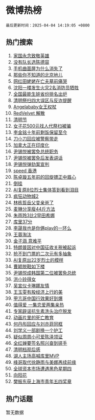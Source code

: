 # 微博热榜

`最后更新时间：2025-04-04 14:19:05 +0800`

## 热门搜索

1. [家国永念致敬英雄](https://m.weibo.cn/search?containerid=100103type%3D1%26t%3D10%26q%3D%23%E5%AE%B6%E5%9B%BD%E6%B0%B8%E5%BF%B5%E8%87%B4%E6%95%AC%E8%8B%B1%E9%9B%84%23&stream_entry_id=51&isnewpage=1&extparam=seat%3D1%26q%3D%2523%25E5%25AE%25B6%25E5%259B%25BD%25E6%25B0%25B8%25E5%25BF%25B5%25E8%2587%25B4%25E6%2595%25AC%25E8%258B%25B1%25E9%259B%2584%2523%26dgr%3D0%26filter_type%3Drealtimehot%26pos%3D0%26c_type%3D51%26stream_entry_id%3D51%26cate%3D10103%26display_time%3D1743747544%26pre_seqid%3D174374754427502524597117)
1. [没有队长选陈德容](https://m.weibo.cn/search?containerid=100103type%3D1%26t%3D10%26q%3D%23%E6%B2%A1%E6%9C%89%E9%98%9F%E9%95%BF%E9%80%89%E9%99%88%E5%BE%B7%E5%AE%B9%23&stream_entry_id=31&isnewpage=1&extparam=seat%3D1%26q%3D%2523%25E6%25B2%25A1%25E6%259C%2589%25E9%2598%259F%25E9%2595%25BF%25E9%2580%2589%25E9%2599%2588%25E5%25BE%25B7%25E5%25AE%25B9%2523%26dgr%3D0%26filter_type%3Drealtimehot%26c_type%3D31%26flag%3D1%26cate%3D5001%26lcate%3D5001%26pos%3D0%26band_rank%3D1%26realpos%3D1%26stream_entry_id%3D31%26display_time%3D1743747544%26pre_seqid%3D174374754427502524597117)
1. [手机曲面屏为什么消失了](https://m.weibo.cn/search?containerid=100103type%3D1%26t%3D10%26q%3D%E6%89%8B%E6%9C%BA%E6%9B%B2%E9%9D%A2%E5%B1%8F%E4%B8%BA%E4%BB%80%E4%B9%88%E6%B6%88%E5%A4%B1%E4%BA%86&stream_entry_id=31&isnewpage=1&extparam=seat%3D1%26q%3D%25E6%2589%258B%25E6%259C%25BA%25E6%259B%25B2%25E9%259D%25A2%25E5%25B1%258F%25E4%25B8%25BA%25E4%25BB%2580%25E4%25B9%2588%25E6%25B6%2588%25E5%25A4%25B1%25E4%25BA%2586%26dgr%3D0%26filter_type%3Drealtimehot%26c_type%3D31%26flag%3D0%26cate%3D5001%26lcate%3D5001%26pos%3D1%26band_rank%3D2%26realpos%3D2%26stream_entry_id%3D31%26display_time%3D1743747544%26pre_seqid%3D174374754427502524597117)
1. [那些你不知道的北京地儿](https://m.weibo.cn/search?containerid=100103type%3D1%26t%3D10%26q%3D%23%E9%82%A3%E4%BA%9B%E4%BD%A0%E4%B8%8D%E7%9F%A5%E9%81%93%E7%9A%84%E5%8C%97%E4%BA%AC%E5%9C%B0%E5%84%BF%23&stream_entry_id=31&isnewpage=1&extparam=seat%3D1%26q%3D%2523%25E9%2582%25A3%25E4%25BA%259B%25E4%25BD%25A0%25E4%25B8%258D%25E7%259F%25A5%25E9%2581%2593%25E7%259A%2584%25E5%258C%2597%25E4%25BA%25AC%25E5%259C%25B0%25E5%2584%25BF%2523%26dgr%3D0%26filter_type%3Drealtimehot%26c_type%3D31%26flag%3D0%26cate%3D5001%26lcate%3D5001%26pos%3D2%26band_rank%3D3%26realpos%3D3%26stream_entry_id%3D31%26display_time%3D1743747544%26pre_seqid%3D174374754427502524597117)
1. [网红田姥姥在亡夫墓前痛哭](https://m.weibo.cn/search?containerid=100103type%3D1%26t%3D10%26q%3D%23%E7%BD%91%E7%BA%A2%E7%94%B0%E5%A7%A5%E5%A7%A5%E5%9C%A8%E4%BA%A1%E5%A4%AB%E5%A2%93%E5%89%8D%E7%97%9B%E5%93%AD%23&stream_entry_id=31&isnewpage=1&extparam=seat%3D1%26q%3D%2523%25E7%25BD%2591%25E7%25BA%25A2%25E7%2594%25B0%25E5%25A7%25A5%25E5%25A7%25A5%25E5%259C%25A8%25E4%25BA%25A1%25E5%25A4%25AB%25E5%25A2%2593%25E5%2589%258D%25E7%2597%259B%25E5%2593%25AD%2523%26dgr%3D0%26filter_type%3Drealtimehot%26c_type%3D31%26flag%3D2%26cate%3D5001%26lcate%3D5001%26pos%3D3%26band_rank%3D4%26realpos%3D4%26stream_entry_id%3D31%26display_time%3D1743747544%26pre_seqid%3D174374754427502524597117)
1. [沈阳一楼发生火灾2名消防员牺牲](https://m.weibo.cn/search?containerid=100103type%3D1%26t%3D10%26q%3D%23%E6%B2%88%E9%98%B3%E4%B8%80%E6%A5%BC%E5%8F%91%E7%94%9F%E7%81%AB%E7%81%BE2%E5%90%8D%E6%B6%88%E9%98%B2%E5%91%98%E7%89%BA%E7%89%B2%23&stream_entry_id=31&isnewpage=1&extparam=seat%3D1%26q%3D%2523%25E6%25B2%2588%25E9%2598%25B3%25E4%25B8%2580%25E6%25A5%25BC%25E5%258F%2591%25E7%2594%259F%25E7%2581%25AB%25E7%2581%25BE2%25E5%2590%258D%25E6%25B6%2588%25E9%2598%25B2%25E5%2591%2598%25E7%2589%25BA%25E7%2589%25B2%2523%26dgr%3D0%26filter_type%3Drealtimehot%26c_type%3D31%26flag%3D0%26cate%3D5001%26lcate%3D5001%26pos%3D4%26band_rank%3D5%26realpos%3D5%26stream_entry_id%3D31%26display_time%3D1743747544%26pre_seqid%3D174374754427502524597117)
1. [全国最能生娃省份排名出炉](https://m.weibo.cn/search?containerid=100103type%3D1%26t%3D10%26q%3D%23%E5%85%A8%E5%9B%BD%E6%9C%80%E8%83%BD%E7%94%9F%E5%A8%83%E7%9C%81%E4%BB%BD%E6%8E%92%E5%90%8D%E5%87%BA%E7%82%89%23&stream_entry_id=31&isnewpage=1&extparam=seat%3D1%26q%3D%2523%25E5%2585%25A8%25E5%259B%25BD%25E6%259C%2580%25E8%2583%25BD%25E7%2594%259F%25E5%25A8%2583%25E7%259C%2581%25E4%25BB%25BD%25E6%258E%2592%25E5%2590%258D%25E5%2587%25BA%25E7%2582%2589%2523%26dgr%3D0%26filter_type%3Drealtimehot%26c_type%3D31%26flag%3D1%26cate%3D5001%26lcate%3D5001%26pos%3D5%26band_rank%3D6%26realpos%3D6%26stream_entry_id%3D31%26display_time%3D1743747544%26pre_seqid%3D174374754427502524597117)
1. [清明祭扫四大误区与反诈提醒](https://m.weibo.cn/search?containerid=100103type%3D1%26t%3D10%26q%3D%23%E6%B8%85%E6%98%8E%E7%A5%AD%E6%89%AB%E5%9B%9B%E5%A4%A7%E8%AF%AF%E5%8C%BA%E4%B8%8E%E5%8F%8D%E8%AF%88%E6%8F%90%E9%86%92%23&stream_entry_id=31&isnewpage=1&extparam=seat%3D1%26q%3D%2523%25E6%25B8%2585%25E6%2598%258E%25E7%25A5%25AD%25E6%2589%25AB%25E5%259B%259B%25E5%25A4%25A7%25E8%25AF%25AF%25E5%258C%25BA%25E4%25B8%258E%25E5%258F%258D%25E8%25AF%2588%25E6%258F%2590%25E9%2586%2592%2523%26dgr%3D0%26adid%3D282020%26c_type%3D31%26cate%3D5001%26is_ad_pos%3D1%26lcate%3D5001%26pos%3D6%26stream_entry_id%3D31%26band_rank%3D7%26filter_type%3Drealtimehot%26display_time%3D1743747544%26pre_seqid%3D174374754427502524597117)
1. [Angelababy女王权杖](https://m.weibo.cn/search?containerid=100103type%3D1%26t%3D10%26q%3D%23Angelababy%E5%A5%B3%E7%8E%8B%E6%9D%83%E6%9D%96%23&stream_entry_id=31&isnewpage=1&extparam=seat%3D1%26q%3D%2523Angelababy%25E5%25A5%25B3%25E7%258E%258B%25E6%259D%2583%25E6%259D%2596%2523%26dgr%3D0%26filter_type%3Drealtimehot%26c_type%3D31%26flag%3D1%26cate%3D5001%26lcate%3D5001%26pos%3D7%26band_rank%3D7%26realpos%3D7%26stream_entry_id%3D31%26display_time%3D1743747544%26pre_seqid%3D174374754427502524597117)
1. [RedVelvet 解散](https://m.weibo.cn/search?containerid=100103type%3D1%26t%3D10%26q%3DRedVelvet+%E8%A7%A3%E6%95%A3&stream_entry_id=31&isnewpage=1&extparam=seat%3D1%26q%3DRedVelvet%2520%25E8%25A7%25A3%25E6%2595%25A3%26dgr%3D0%26filter_type%3Drealtimehot%26c_type%3D31%26flag%3D2%26cate%3D5001%26lcate%3D5001%26pos%3D8%26band_rank%3D8%26realpos%3D8%26stream_entry_id%3D31%26display_time%3D1743747544%26pre_seqid%3D174374754427502524597117)
1. [清明节](https://m.weibo.cn/search?containerid=100103type%3D1%26t%3D10%26q%3D%E6%B8%85%E6%98%8E%E8%8A%82&stream_entry_id=31&isnewpage=1&extparam=seat%3D1%26q%3D%25E6%25B8%2585%25E6%2598%258E%25E8%258A%2582%26dgr%3D0%26filter_type%3Drealtimehot%26c_type%3D31%26flag%3D16%26cate%3D5001%26lcate%3D5001%26pos%3D9%26band_rank%3D9%26realpos%3D9%26stream_entry_id%3D31%26display_time%3D1743747544%26pre_seqid%3D174374754427502524597117)
1. [女子花500元找人代祭扫被骗](https://m.weibo.cn/search?containerid=100103type%3D1%26t%3D10%26q%3D%23%E5%A5%B3%E5%AD%90%E8%8A%B1500%E5%85%83%E6%89%BE%E4%BA%BA%E4%BB%A3%E7%A5%AD%E6%89%AB%E8%A2%AB%E9%AA%97%23&stream_entry_id=31&isnewpage=1&extparam=seat%3D1%26q%3D%2523%25E5%25A5%25B3%25E5%25AD%2590%25E8%258A%25B1500%25E5%2585%2583%25E6%2589%25BE%25E4%25BA%25BA%25E4%25BB%25A3%25E7%25A5%25AD%25E6%2589%25AB%25E8%25A2%25AB%25E9%25AA%2597%2523%26dgr%3D0%26filter_type%3Drealtimehot%26c_type%3D31%26flag%3D1%26cate%3D5001%26lcate%3D5001%26pos%3D10%26band_rank%3D10%26realpos%3D10%26stream_entry_id%3D31%26display_time%3D1743747544%26pre_seqid%3D174374754427502524597117)
1. [李金铭十年前剩饭保留至今](https://m.weibo.cn/search?containerid=100103type%3D1%26t%3D10%26q%3D%23%E6%9D%8E%E9%87%91%E9%93%AD%E5%8D%81%E5%B9%B4%E5%89%8D%E5%89%A9%E9%A5%AD%E4%BF%9D%E7%95%99%E8%87%B3%E4%BB%8A%23&stream_entry_id=31&isnewpage=1&extparam=seat%3D1%26q%3D%2523%25E6%259D%258E%25E9%2587%2591%25E9%2593%25AD%25E5%258D%2581%25E5%25B9%25B4%25E5%2589%258D%25E5%2589%25A9%25E9%25A5%25AD%25E4%25BF%259D%25E7%2595%2599%25E8%2587%25B3%25E4%25BB%258A%2523%26dgr%3D0%26filter_type%3Drealtimehot%26c_type%3D31%26flag%3D2%26cate%3D5001%26lcate%3D5001%26pos%3D11%26band_rank%3D11%26realpos%3D11%26stream_entry_id%3D31%26display_time%3D1743747544%26pre_seqid%3D174374754427502524597117)
1. [刀小刀回应被警察带走](https://m.weibo.cn/search?containerid=100103type%3D1%26t%3D10%26q%3D%23%E5%88%80%E5%B0%8F%E5%88%80%E5%9B%9E%E5%BA%94%E8%A2%AB%E8%AD%A6%E5%AF%9F%E5%B8%A6%E8%B5%B0%23&stream_entry_id=31&isnewpage=1&extparam=seat%3D1%26q%3D%2523%25E5%2588%2580%25E5%25B0%258F%25E5%2588%2580%25E5%259B%259E%25E5%25BA%2594%25E8%25A2%25AB%25E8%25AD%25A6%25E5%25AF%259F%25E5%25B8%25A6%25E8%25B5%25B0%2523%26dgr%3D0%26filter_type%3Drealtimehot%26c_type%3D31%26flag%3D0%26cate%3D5001%26lcate%3D5001%26pos%3D12%26band_rank%3D12%26realpos%3D12%26stream_entry_id%3D31%26display_time%3D1743747544%26pre_seqid%3D174374754427502524597117)
1. [加拿大正在印度化](https://m.weibo.cn/search?containerid=100103type%3D1%26t%3D10%26q%3D%E5%8A%A0%E6%8B%BF%E5%A4%A7%E6%AD%A3%E5%9C%A8%E5%8D%B0%E5%BA%A6%E5%8C%96&stream_entry_id=31&isnewpage=1&extparam=seat%3D1%26q%3D%25E5%258A%25A0%25E6%258B%25BF%25E5%25A4%25A7%25E6%25AD%25A3%25E5%259C%25A8%25E5%258D%25B0%25E5%25BA%25A6%25E5%258C%2596%26dgr%3D0%26filter_type%3Drealtimehot%26c_type%3D31%26flag%3D1%26cate%3D5001%26lcate%3D5001%26pos%3D13%26band_rank%3D13%26realpos%3D13%26stream_entry_id%3D31%26display_time%3D1743747544%26pre_seqid%3D174374754427502524597117)
1. [尹锡悦被罢免总统职务](https://m.weibo.cn/search?containerid=100103type%3D1%26t%3D10%26q%3D%23%E5%B0%B9%E9%94%A1%E6%82%A6%E8%A2%AB%E7%BD%A2%E5%85%8D%E6%80%BB%E7%BB%9F%E8%81%8C%E5%8A%A1%23&stream_entry_id=31&isnewpage=1&extparam=seat%3D1%26q%3D%2523%25E5%25B0%25B9%25E9%2594%25A1%25E6%2582%25A6%25E8%25A2%25AB%25E7%25BD%25A2%25E5%2585%258D%25E6%2580%25BB%25E7%25BB%259F%25E8%2581%258C%25E5%258A%25A1%2523%26dgr%3D0%26filter_type%3Drealtimehot%26c_type%3D31%26flag%3D0%26cate%3D5001%26lcate%3D5001%26pos%3D14%26band_rank%3D14%26realpos%3D14%26stream_entry_id%3D31%26display_time%3D1743747544%26pre_seqid%3D174374754427502524597117)
1. [尹锡悦被罢免后发表讲话](https://m.weibo.cn/search?containerid=100103type%3D1%26t%3D10%26q%3D%23%E5%B0%B9%E9%94%A1%E6%82%A6%E8%A2%AB%E7%BD%A2%E5%85%8D%E5%90%8E%E5%8F%91%E8%A1%A8%E8%AE%B2%E8%AF%9D%23&stream_entry_id=31&isnewpage=1&extparam=seat%3D1%26q%3D%2523%25E5%25B0%25B9%25E9%2594%25A1%25E6%2582%25A6%25E8%25A2%25AB%25E7%25BD%25A2%25E5%2585%258D%25E5%2590%258E%25E5%258F%2591%25E8%25A1%25A8%25E8%25AE%25B2%25E8%25AF%259D%2523%26dgr%3D0%26filter_type%3Drealtimehot%26c_type%3D31%26flag%3D1%26cate%3D5001%26lcate%3D5001%26pos%3D15%26band_rank%3D15%26realpos%3D15%26stream_entry_id%3D31%26display_time%3D1743747544%26pre_seqid%3D174374754427502524597117)
1. [尹锡悦弹劾案宣判](https://m.weibo.cn/search?containerid=100103type%3D1%26t%3D10%26q%3D%23%E5%B0%B9%E9%94%A1%E6%82%A6%E5%BC%B9%E5%8A%BE%E6%A1%88%E5%AE%A3%E5%88%A4%23&stream_entry_id=31&isnewpage=1&extparam=seat%3D1%26q%3D%2523%25E5%25B0%25B9%25E9%2594%25A1%25E6%2582%25A6%25E5%25BC%25B9%25E5%258A%25BE%25E6%25A1%2588%25E5%25AE%25A3%25E5%2588%25A4%2523%26dgr%3D0%26filter_type%3Drealtimehot%26c_type%3D31%26flag%3D0%26cate%3D5001%26lcate%3D5001%26pos%3D16%26band_rank%3D16%26realpos%3D16%26stream_entry_id%3D31%26display_time%3D1743747544%26pre_seqid%3D174374754427502524597117)
1. [speed 香港](https://m.weibo.cn/search?containerid=100103type%3D1%26t%3D10%26q%3Dspeed+%E9%A6%99%E6%B8%AF&stream_entry_id=31&isnewpage=1&extparam=seat%3D1%26q%3Dspeed%2520%25E9%25A6%2599%25E6%25B8%25AF%26dgr%3D0%26filter_type%3Drealtimehot%26c_type%3D31%26flag%3D0%26cate%3D5001%26lcate%3D5001%26pos%3D17%26band_rank%3D17%26realpos%3D17%26stream_entry_id%3D31%26display_time%3D1743747544%26pre_seqid%3D174374754427502524597117)
1. [陈卓璇五年前的回旋镖正中眉心](https://m.weibo.cn/search?containerid=100103type%3D1%26t%3D10%26q%3D%E9%99%88%E5%8D%93%E7%92%87%E4%BA%94%E5%B9%B4%E5%89%8D%E7%9A%84%E5%9B%9E%E6%97%8B%E9%95%96%E6%AD%A3%E4%B8%AD%E7%9C%89%E5%BF%83&stream_entry_id=31&isnewpage=1&extparam=seat%3D1%26q%3D%25E9%2599%2588%25E5%258D%2593%25E7%2592%2587%25E4%25BA%2594%25E5%25B9%25B4%25E5%2589%258D%25E7%259A%2584%25E5%259B%259E%25E6%2597%258B%25E9%2595%2596%25E6%25AD%25A3%25E4%25B8%25AD%25E7%259C%2589%25E5%25BF%2583%26dgr%3D0%26filter_type%3Drealtimehot%26c_type%3D31%26flag%3D1%26cate%3D5001%26lcate%3D5001%26pos%3D18%26band_rank%3D18%26realpos%3D18%26stream_entry_id%3D31%26display_time%3D1743747544%26pre_seqid%3D174374754427502524597117)
1. [倒挂](https://m.weibo.cn/search?containerid=100103type%3D1%26t%3D10%26q%3D%E5%80%92%E6%8C%82&stream_entry_id=31&isnewpage=1&extparam=seat%3D1%26q%3D%25E5%2580%2592%25E6%258C%2582%26dgr%3D0%26filter_type%3Drealtimehot%26c_type%3D31%26flag%3D1%26cate%3D5001%26lcate%3D5001%26pos%3D19%26band_rank%3D19%26realpos%3D19%26stream_entry_id%3D31%26display_time%3D1743747544%26pre_seqid%3D174374754427502524597117)
1. [AI复原8位烈士集体答到看到泪目](https://m.weibo.cn/search?containerid=100103type%3D1%26t%3D10%26q%3D%23AI%E5%A4%8D%E5%8E%9F8%E4%BD%8D%E7%83%88%E5%A3%AB%E9%9B%86%E4%BD%93%E7%AD%94%E5%88%B0%E7%9C%8B%E5%88%B0%E6%B3%AA%E7%9B%AE%23&stream_entry_id=31&isnewpage=1&extparam=seat%3D1%26q%3D%2523AI%25E5%25A4%258D%25E5%258E%259F8%25E4%25BD%258D%25E7%2583%2588%25E5%25A3%25AB%25E9%259B%2586%25E4%25BD%2593%25E7%25AD%2594%25E5%2588%25B0%25E7%259C%258B%25E5%2588%25B0%25E6%25B3%25AA%25E7%259B%25AE%2523%26dgr%3D0%26filter_type%3Drealtimehot%26c_type%3D31%26flag%3D1%26cate%3D5001%26lcate%3D5001%26pos%3D20%26band_rank%3D20%26realpos%3D20%26stream_entry_id%3D31%26display_time%3D1743747544%26pre_seqid%3D174374754427502524597117)
1. [疯狂动物城2](https://m.weibo.cn/search?containerid=100103type%3D1%26t%3D10%26q%3D%23%E7%96%AF%E7%8B%82%E5%8A%A8%E7%89%A9%E5%9F%8E2%23&stream_entry_id=31&isnewpage=1&extparam=seat%3D1%26q%3D%2523%25E7%2596%25AF%25E7%258B%2582%25E5%258A%25A8%25E7%2589%25A9%25E5%259F%258E2%2523%26dgr%3D0%26filter_type%3Drealtimehot%26c_type%3D31%26flag%3D0%26cate%3D5001%26lcate%3D5001%26pos%3D21%26band_rank%3D21%26realpos%3D21%26stream_entry_id%3D31%26display_time%3D1743747544%26pre_seqid%3D174374754427502524597117)
1. [林栋哲岳父变亲爸了](https://m.weibo.cn/search?containerid=100103type%3D1%26t%3D10%26q%3D%E6%9E%97%E6%A0%8B%E5%93%B2%E5%B2%B3%E7%88%B6%E5%8F%98%E4%BA%B2%E7%88%B8%E4%BA%86&stream_entry_id=31&isnewpage=1&extparam=seat%3D1%26q%3D%25E6%259E%2597%25E6%25A0%258B%25E5%2593%25B2%25E5%25B2%25B3%25E7%2588%25B6%25E5%258F%2598%25E4%25BA%25B2%25E7%2588%25B8%25E4%25BA%2586%26dgr%3D0%26filter_type%3Drealtimehot%26c_type%3D31%26flag%3D0%26cate%3D5001%26lcate%3D5001%26pos%3D22%26band_rank%3D22%26realpos%3D22%26stream_entry_id%3D31%26display_time%3D1743747544%26pre_seqid%3D174374754427502524597117)
1. [麦琳分享瘦44斤方法](https://m.weibo.cn/search?containerid=100103type%3D1%26t%3D10%26q%3D%23%E9%BA%A6%E7%90%B3%E5%88%86%E4%BA%AB%E7%98%A644%E6%96%A4%E6%96%B9%E6%B3%95%23&stream_entry_id=31&isnewpage=1&extparam=seat%3D1%26q%3D%2523%25E9%25BA%25A6%25E7%2590%25B3%25E5%2588%2586%25E4%25BA%25AB%25E7%2598%25A644%25E6%2596%25A4%25E6%2596%25B9%25E6%25B3%2595%2523%26dgr%3D0%26filter_type%3Drealtimehot%26c_type%3D31%26flag%3D0%26cate%3D5001%26lcate%3D5001%26pos%3D23%26band_rank%3D23%26realpos%3D23%26stream_entry_id%3D31%26display_time%3D1743747544%26pre_seqid%3D174374754427502524597117)
1. [朱雨玲3比2早田希娜](https://m.weibo.cn/search?containerid=100103type%3D1%26t%3D10%26q%3D%23%E6%9C%B1%E9%9B%A8%E7%8E%B23%E6%AF%942%E6%97%A9%E7%94%B0%E5%B8%8C%E5%A8%9C%23&stream_entry_id=31&isnewpage=1&extparam=seat%3D1%26q%3D%2523%25E6%259C%25B1%25E9%259B%25A8%25E7%258E%25B23%25E6%25AF%25942%25E6%2597%25A9%25E7%2594%25B0%25E5%25B8%258C%25E5%25A8%259C%2523%26dgr%3D0%26filter_type%3Drealtimehot%26c_type%3D31%26flag%3D1%26cate%3D5001%26lcate%3D5001%26pos%3D24%26band_rank%3D24%26realpos%3D24%26stream_entry_id%3D31%26display_time%3D1743747544%26pre_seqid%3D174374754427502524597117)
1. [库里37分](https://m.weibo.cn/search?containerid=100103type%3D1%26t%3D10%26q%3D%E5%BA%93%E9%87%8C37%E5%88%86&stream_entry_id=31&isnewpage=1&extparam=seat%3D1%26q%3D%25E5%25BA%2593%25E9%2587%258C37%25E5%2588%2586%26dgr%3D0%26filter_type%3Drealtimehot%26c_type%3D31%26flag%3D1%26cate%3D5001%26lcate%3D5001%26pos%3D25%26band_rank%3D25%26realpos%3D25%26stream_entry_id%3D31%26display_time%3D1743747544%26pre_seqid%3D174374754427502524597117)
1. [李晟我也是你俩play的一环么](https://m.weibo.cn/search?containerid=100103type%3D1%26t%3D10%26q%3D%E6%9D%8E%E6%99%9F%E6%88%91%E4%B9%9F%E6%98%AF%E4%BD%A0%E4%BF%A9play%E7%9A%84%E4%B8%80%E7%8E%AF%E4%B9%88&stream_entry_id=31&isnewpage=1&extparam=seat%3D1%26q%3D%25E6%259D%258E%25E6%2599%259F%25E6%2588%2591%25E4%25B9%259F%25E6%2598%25AF%25E4%25BD%25A0%25E4%25BF%25A9play%25E7%259A%2584%25E4%25B8%2580%25E7%258E%25AF%25E4%25B9%2588%26dgr%3D0%26filter_type%3Drealtimehot%26c_type%3D31%26flag%3D1%26cate%3D5001%26lcate%3D5001%26pos%3D26%26band_rank%3D26%26realpos%3D26%26stream_entry_id%3D31%26display_time%3D1743747544%26pre_seqid%3D174374754427502524597117)
1. [王蓉淘汰](https://m.weibo.cn/search?containerid=100103type%3D1%26t%3D10%26q%3D%E7%8E%8B%E8%93%89%E6%B7%98%E6%B1%B0&stream_entry_id=31&isnewpage=1&extparam=seat%3D1%26q%3D%25E7%258E%258B%25E8%2593%2589%25E6%25B7%2598%25E6%25B1%25B0%26dgr%3D0%26filter_type%3Drealtimehot%26c_type%3D31%26flag%3D1%26cate%3D5001%26lcate%3D5001%26pos%3D27%26band_rank%3D27%26realpos%3D27%26stream_entry_id%3D31%26display_time%3D1743747544%26pre_seqid%3D174374754427502524597117)
1. [金子涵 意难平](https://m.weibo.cn/search?containerid=100103type%3D1%26t%3D10%26q%3D%E9%87%91%E5%AD%90%E6%B6%B5+%E6%84%8F%E9%9A%BE%E5%B9%B3&stream_entry_id=31&isnewpage=1&extparam=seat%3D1%26q%3D%25E9%2587%2591%25E5%25AD%2590%25E6%25B6%25B5%2520%25E6%2584%258F%25E9%259A%25BE%25E5%25B9%25B3%26dgr%3D0%26filter_type%3Drealtimehot%26c_type%3D31%26flag%3D0%26cate%3D5001%26lcate%3D5001%26pos%3D28%26band_rank%3D28%26realpos%3D28%26stream_entry_id%3D31%26display_time%3D1743747544%26pre_seqid%3D174374754427502524597117)
1. [特朗普因对中国征收关税被起诉](https://m.weibo.cn/search?containerid=100103type%3D1%26t%3D10%26q%3D%23%E7%89%B9%E6%9C%97%E6%99%AE%E5%9B%A0%E5%AF%B9%E4%B8%AD%E5%9B%BD%E5%BE%81%E6%94%B6%E5%85%B3%E7%A8%8E%E8%A2%AB%E8%B5%B7%E8%AF%89%23&stream_entry_id=31&isnewpage=1&extparam=seat%3D1%26q%3D%2523%25E7%2589%25B9%25E6%259C%2597%25E6%2599%25AE%25E5%259B%25A0%25E5%25AF%25B9%25E4%25B8%25AD%25E5%259B%25BD%25E5%25BE%2581%25E6%2594%25B6%25E5%2585%25B3%25E7%25A8%258E%25E8%25A2%25AB%25E8%25B5%25B7%25E8%25AF%2589%2523%26dgr%3D0%26filter_type%3Drealtimehot%26c_type%3D31%26flag%3D0%26cate%3D5001%26lcate%3D5001%26pos%3D29%26band_rank%3D29%26realpos%3D29%26stream_entry_id%3D31%26display_time%3D1743747544%26pre_seqid%3D174374754427502524597117)
1. [抢不到门票的二次元有多抽象](https://m.weibo.cn/search?containerid=100103type%3D1%26t%3D10%26q%3D%E6%8A%A2%E4%B8%8D%E5%88%B0%E9%97%A8%E7%A5%A8%E7%9A%84%E4%BA%8C%E6%AC%A1%E5%85%83%E6%9C%89%E5%A4%9A%E6%8A%BD%E8%B1%A1&stream_entry_id=31&isnewpage=1&extparam=seat%3D1%26q%3D%25E6%258A%25A2%25E4%25B8%258D%25E5%2588%25B0%25E9%2597%25A8%25E7%25A5%25A8%25E7%259A%2584%25E4%25BA%258C%25E6%25AC%25A1%25E5%2585%2583%25E6%259C%2589%25E5%25A4%259A%25E6%258A%25BD%25E8%25B1%25A1%26dgr%3D0%26filter_type%3Drealtimehot%26c_type%3D31%26flag%3D1%26cate%3D5001%26lcate%3D5001%26pos%3D30%26band_rank%3D30%26realpos%3D30%26stream_entry_id%3D31%26display_time%3D1743747544%26pre_seqid%3D174374754427502524597117)
1. [AI复原出22岁烈士的模样](https://m.weibo.cn/search?containerid=100103type%3D1%26t%3D10%26q%3D%23AI%E5%A4%8D%E5%8E%9F%E5%87%BA22%E5%B2%81%E7%83%88%E5%A3%AB%E7%9A%84%E6%A8%A1%E6%A0%B7%23&stream_entry_id=31&isnewpage=1&extparam=seat%3D1%26q%3D%2523AI%25E5%25A4%258D%25E5%258E%259F%25E5%2587%25BA22%25E5%25B2%2581%25E7%2583%2588%25E5%25A3%25AB%25E7%259A%2584%25E6%25A8%25A1%25E6%25A0%25B7%2523%26dgr%3D0%26filter_type%3Drealtimehot%26c_type%3D31%26flag%3D0%26cate%3D5001%26lcate%3D5001%26pos%3D31%26band_rank%3D31%26realpos%3D31%26stream_entry_id%3D31%26display_time%3D1743747544%26pre_seqid%3D174374754427502524597117)
1. [曹颖脱鞋如下楼](https://m.weibo.cn/search?containerid=100103type%3D1%26t%3D10%26q%3D%E6%9B%B9%E9%A2%96%E8%84%B1%E9%9E%8B%E5%A6%82%E4%B8%8B%E6%A5%BC&stream_entry_id=31&isnewpage=1&extparam=seat%3D1%26q%3D%25E6%259B%25B9%25E9%25A2%2596%25E8%2584%25B1%25E9%259E%258B%25E5%25A6%2582%25E4%25B8%258B%25E6%25A5%25BC%26dgr%3D0%26filter_type%3Drealtimehot%26c_type%3D31%26flag%3D1%26cate%3D5001%26lcate%3D5001%26pos%3D32%26band_rank%3D32%26realpos%3D32%26stream_entry_id%3D31%26display_time%3D1743747544%26pre_seqid%3D174374754427502524597117)
1. [尹锡悦成韩国第二位被罢免总统](https://m.weibo.cn/search?containerid=100103type%3D1%26t%3D10%26q%3D%23%E5%B0%B9%E9%94%A1%E6%82%A6%E6%88%90%E9%9F%A9%E5%9B%BD%E7%AC%AC%E4%BA%8C%E4%BD%8D%E8%A2%AB%E7%BD%A2%E5%85%8D%E6%80%BB%E7%BB%9F%23&stream_entry_id=31&isnewpage=1&extparam=seat%3D1%26q%3D%2523%25E5%25B0%25B9%25E9%2594%25A1%25E6%2582%25A6%25E6%2588%2590%25E9%259F%25A9%25E5%259B%25BD%25E7%25AC%25AC%25E4%25BA%258C%25E4%25BD%258D%25E8%25A2%25AB%25E7%25BD%25A2%25E5%2585%258D%25E6%2580%25BB%25E7%25BB%259F%2523%26dgr%3D0%26filter_type%3Drealtimehot%26c_type%3D31%26flag%3D0%26cate%3D5001%26lcate%3D5001%26pos%3D33%26band_rank%3D33%26realpos%3D33%26stream_entry_id%3D31%26display_time%3D1743747544%26pre_seqid%3D174374754427502524597117)
1. [洪小铃得女](https://m.weibo.cn/search?containerid=100103type%3D1%26t%3D10%26q%3D%23%E6%B4%AA%E5%B0%8F%E9%93%83%E5%BE%97%E5%A5%B3%23&stream_entry_id=31&isnewpage=1&extparam=seat%3D1%26q%3D%2523%25E6%25B4%25AA%25E5%25B0%258F%25E9%2593%2583%25E5%25BE%2597%25E5%25A5%25B3%2523%26dgr%3D0%26filter_type%3Drealtimehot%26c_type%3D31%26flag%3D0%26cate%3D5001%26lcate%3D5001%26pos%3D34%26band_rank%3D34%26realpos%3D34%26stream_entry_id%3D31%26display_time%3D1743747544%26pre_seqid%3D174374754427502524597117)
1. [吴宣仪卡琳娜友情](https://m.weibo.cn/search?containerid=100103type%3D1%26t%3D10%26q%3D%E5%90%B4%E5%AE%A3%E4%BB%AA%E5%8D%A1%E7%90%B3%E5%A8%9C%E5%8F%8B%E6%83%85&stream_entry_id=31&isnewpage=1&extparam=seat%3D1%26q%3D%25E5%2590%25B4%25E5%25AE%25A3%25E4%25BB%25AA%25E5%258D%25A1%25E7%2590%25B3%25E5%25A8%259C%25E5%258F%258B%25E6%2583%2585%26dgr%3D0%26filter_type%3Drealtimehot%26c_type%3D31%26flag%3D1%26cate%3D5001%26lcate%3D5001%26pos%3D35%26band_rank%3D35%26realpos%3D35%26stream_entry_id%3D31%26display_time%3D1743747544%26pre_seqid%3D174374754427502524597117)
1. [王玉雯有股经济上行的美](https://m.weibo.cn/search?containerid=100103type%3D1%26t%3D10%26q%3D%E7%8E%8B%E7%8E%89%E9%9B%AF%E6%9C%89%E8%82%A1%E7%BB%8F%E6%B5%8E%E4%B8%8A%E8%A1%8C%E7%9A%84%E7%BE%8E&stream_entry_id=31&isnewpage=1&extparam=seat%3D1%26q%3D%25E7%258E%258B%25E7%258E%2589%25E9%259B%25AF%25E6%259C%2589%25E8%2582%25A1%25E7%25BB%258F%25E6%25B5%258E%25E4%25B8%258A%25E8%25A1%258C%25E7%259A%2584%25E7%25BE%258E%26dgr%3D0%26filter_type%3Drealtimehot%26c_type%3D31%26flag%3D0%26cate%3D5001%26lcate%3D5001%26pos%3D36%26band_rank%3D36%26realpos%3D36%26stream_entry_id%3D31%26display_time%3D1743747544%26pre_seqid%3D174374754427502524597117)
1. [甲亢哥中国行效果好到爆](https://m.weibo.cn/search?containerid=100103type%3D1%26t%3D10%26q%3D%E7%94%B2%E4%BA%A2%E5%93%A5%E4%B8%AD%E5%9B%BD%E8%A1%8C%E6%95%88%E6%9E%9C%E5%A5%BD%E5%88%B0%E7%88%86&stream_entry_id=31&isnewpage=1&extparam=seat%3D1%26q%3D%25E7%2594%25B2%25E4%25BA%25A2%25E5%2593%25A5%25E4%25B8%25AD%25E5%259B%25BD%25E8%25A1%258C%25E6%2595%2588%25E6%259E%259C%25E5%25A5%25BD%25E5%2588%25B0%25E7%2588%2586%26dgr%3D0%26filter_type%3Drealtimehot%26c_type%3D31%26flag%3D0%26cate%3D5001%26lcate%3D5001%26pos%3D37%26band_rank%3D37%26realpos%3D37%26stream_entry_id%3D31%26display_time%3D1743747544%26pre_seqid%3D174374754427502524597117)
1. [值得爱 一集恋爱两集亲热](https://m.weibo.cn/search?containerid=100103type%3D1%26t%3D10%26q%3D%E5%80%BC%E5%BE%97%E7%88%B1+%E4%B8%80%E9%9B%86%E6%81%8B%E7%88%B1%E4%B8%A4%E9%9B%86%E4%BA%B2%E7%83%AD&stream_entry_id=31&isnewpage=1&extparam=seat%3D1%26q%3D%25E5%2580%25BC%25E5%25BE%2597%25E7%2588%25B1%2520%25E4%25B8%2580%25E9%259B%2586%25E6%2581%258B%25E7%2588%25B1%25E4%25B8%25A4%25E9%259B%2586%25E4%25BA%25B2%25E7%2583%25AD%26dgr%3D0%26filter_type%3Drealtimehot%26c_type%3D31%26flag%3D1%26cate%3D5001%26lcate%3D5001%26pos%3D38%26band_rank%3D38%26realpos%3D38%26stream_entry_id%3D31%26display_time%3D1743747544%26pre_seqid%3D174374754427502524597117)
1. [专家辟谣抗生素洗头治疗脱发](https://m.weibo.cn/search?containerid=100103type%3D1%26t%3D10%26q%3D%23%E4%B8%93%E5%AE%B6%E8%BE%9F%E8%B0%A3%E6%8A%97%E7%94%9F%E7%B4%A0%E6%B4%97%E5%A4%B4%E6%B2%BB%E7%96%97%E8%84%B1%E5%8F%91%23&stream_entry_id=31&isnewpage=1&extparam=seat%3D1%26q%3D%2523%25E4%25B8%2593%25E5%25AE%25B6%25E8%25BE%259F%25E8%25B0%25A3%25E6%258A%2597%25E7%2594%259F%25E7%25B4%25A0%25E6%25B4%2597%25E5%25A4%25B4%25E6%25B2%25BB%25E7%2596%2597%25E8%2584%25B1%25E5%258F%2591%2523%26dgr%3D0%26filter_type%3Drealtimehot%26c_type%3D31%26flag%3D1%26cate%3D5001%26lcate%3D5001%26pos%3D39%26band_rank%3D39%26realpos%3D39%26stream_entry_id%3D31%26display_time%3D1743747544%26pre_seqid%3D174374754427502524597117)
1. [动画片里的死亡教育](https://m.weibo.cn/search?containerid=100103type%3D1%26t%3D10%26q%3D%E5%8A%A8%E7%94%BB%E7%89%87%E9%87%8C%E7%9A%84%E6%AD%BB%E4%BA%A1%E6%95%99%E8%82%B2&stream_entry_id=31&isnewpage=1&extparam=seat%3D1%26q%3D%25E5%258A%25A8%25E7%2594%25BB%25E7%2589%2587%25E9%2587%258C%25E7%259A%2584%25E6%25AD%25BB%25E4%25BA%25A1%25E6%2595%2599%25E8%2582%25B2%26dgr%3D0%26filter_type%3Drealtimehot%26c_type%3D31%26flag%3D1%26cate%3D5001%26lcate%3D5001%26pos%3D40%26band_rank%3D40%26realpos%3D40%26stream_entry_id%3D31%26display_time%3D1743747544%26pre_seqid%3D174374754427502524597117)
1. [何丹彤回应与刘亦菲同框](https://m.weibo.cn/search?containerid=100103type%3D1%26t%3D10%26q%3D%23%E4%BD%95%E4%B8%B9%E5%BD%A4%E5%9B%9E%E5%BA%94%E4%B8%8E%E5%88%98%E4%BA%A6%E8%8F%B2%E5%90%8C%E6%A1%86%23&stream_entry_id=31&isnewpage=1&extparam=seat%3D1%26q%3D%2523%25E4%25BD%2595%25E4%25B8%25B9%25E5%25BD%25A4%25E5%259B%259E%25E5%25BA%2594%25E4%25B8%258E%25E5%2588%2598%25E4%25BA%25A6%25E8%258F%25B2%25E5%2590%258C%25E6%25A1%2586%2523%26dgr%3D0%26filter_type%3Drealtimehot%26c_type%3D31%26flag%3D1%26cate%3D5001%26lcate%3D5001%26pos%3D41%26band_rank%3D41%26realpos%3D41%26stream_entry_id%3D31%26display_time%3D1743747544%26pre_seqid%3D174374754427502524597117)
1. [刘学义一部剧换一个护工](https://m.weibo.cn/search?containerid=100103type%3D1%26t%3D10%26q%3D%E5%88%98%E5%AD%A6%E4%B9%89%E4%B8%80%E9%83%A8%E5%89%A7%E6%8D%A2%E4%B8%80%E4%B8%AA%E6%8A%A4%E5%B7%A5&stream_entry_id=31&isnewpage=1&extparam=seat%3D1%26q%3D%25E5%2588%2598%25E5%25AD%25A6%25E4%25B9%2589%25E4%25B8%2580%25E9%2583%25A8%25E5%2589%25A7%25E6%258D%25A2%25E4%25B8%2580%25E4%25B8%25AA%25E6%258A%25A4%25E5%25B7%25A5%26dgr%3D0%26filter_type%3Drealtimehot%26c_type%3D31%26flag%3D1%26cate%3D5001%26lcate%3D5001%26pos%3D42%26band_rank%3D42%26realpos%3D42%26stream_entry_id%3D31%26display_time%3D1743747544%26pre_seqid%3D174374754427502524597117)
1. [疑似周周小可爱陈泽领证](https://m.weibo.cn/search?containerid=100103type%3D1%26t%3D10%26q%3D%23%E7%96%91%E4%BC%BC%E5%91%A8%E5%91%A8%E5%B0%8F%E5%8F%AF%E7%88%B1%E9%99%88%E6%B3%BD%E9%A2%86%E8%AF%81%23&stream_entry_id=31&isnewpage=1&extparam=seat%3D1%26q%3D%2523%25E7%2596%2591%25E4%25BC%25BC%25E5%2591%25A8%25E5%2591%25A8%25E5%25B0%258F%25E5%258F%25AF%25E7%2588%25B1%25E9%2599%2588%25E6%25B3%25BD%25E9%25A2%2586%25E8%25AF%2581%2523%26dgr%3D0%26filter_type%3Drealtimehot%26c_type%3D31%26flag%3D0%26cate%3D5001%26lcate%3D5001%26pos%3D43%26band_rank%3D43%26realpos%3D43%26stream_entry_id%3D31%26display_time%3D1743747544%26pre_seqid%3D174374754427502524597117)
1. [全红婵要签名照兴奋到搓手](https://m.weibo.cn/search?containerid=100103type%3D1%26t%3D10%26q%3D%23%E5%85%A8%E7%BA%A2%E5%A9%B5%E8%A6%81%E7%AD%BE%E5%90%8D%E7%85%A7%E5%85%B4%E5%A5%8B%E5%88%B0%E6%90%93%E6%89%8B%23&stream_entry_id=31&isnewpage=1&extparam=seat%3D1%26q%3D%2523%25E5%2585%25A8%25E7%25BA%25A2%25E5%25A9%25B5%25E8%25A6%2581%25E7%25AD%25BE%25E5%2590%258D%25E7%2585%25A7%25E5%2585%25B4%25E5%25A5%258B%25E5%2588%25B0%25E6%2590%2593%25E6%2589%258B%2523%26dgr%3D0%26filter_type%3Drealtimehot%26c_type%3D31%26flag%3D0%26cate%3D5001%26lcate%3D5001%26pos%3D44%26band_rank%3D44%26realpos%3D44%26stream_entry_id%3D31%26display_time%3D1743747544%26pre_seqid%3D174374754427502524597117)
1. [清明档观后感](https://m.weibo.cn/search?containerid=100103type%3D1%26t%3D10%26q%3D%E6%B8%85%E6%98%8E%E6%A1%A3%E8%A7%82%E5%90%8E%E6%84%9F&stream_entry_id=31&isnewpage=1&extparam=seat%3D1%26q%3D%25E6%25B8%2585%25E6%2598%258E%25E6%25A1%25A3%25E8%25A7%2582%25E5%2590%258E%25E6%2584%259F%26dgr%3D0%26filter_type%3Drealtimehot%26c_type%3D31%26flag%3D0%26cate%3D5001%26lcate%3D5001%26pos%3D45%26band_rank%3D45%26realpos%3D45%26stream_entry_id%3D31%26display_time%3D1743747544%26pre_seqid%3D174374754427502524597117)
1. [湖人主场高喊库里MVP](https://m.weibo.cn/search?containerid=100103type%3D1%26t%3D10%26q%3D%23%E6%B9%96%E4%BA%BA%E4%B8%BB%E5%9C%BA%E9%AB%98%E5%96%8A%E5%BA%93%E9%87%8CMVP%23&stream_entry_id=31&isnewpage=1&extparam=seat%3D1%26q%3D%2523%25E6%25B9%2596%25E4%25BA%25BA%25E4%25B8%25BB%25E5%259C%25BA%25E9%25AB%2598%25E5%2596%258A%25E5%25BA%2593%25E9%2587%258CMVP%2523%26dgr%3D0%26filter_type%3Drealtimehot%26c_type%3D31%26flag%3D1%26cate%3D5001%26lcate%3D5001%26pos%3D46%26band_rank%3D46%26realpos%3D46%26stream_entry_id%3D31%26display_time%3D1743747544%26pre_seqid%3D174374754427502524597117)
1. [峰哥取代徐静雨与美娜再续前缘](https://m.weibo.cn/search?containerid=100103type%3D1%26t%3D10%26q%3D%E5%B3%B0%E5%93%A5%E5%8F%96%E4%BB%A3%E5%BE%90%E9%9D%99%E9%9B%A8%E4%B8%8E%E7%BE%8E%E5%A8%9C%E5%86%8D%E7%BB%AD%E5%89%8D%E7%BC%98&stream_entry_id=31&isnewpage=1&extparam=seat%3D1%26q%3D%25E5%25B3%25B0%25E5%2593%25A5%25E5%258F%2596%25E4%25BB%25A3%25E5%25BE%2590%25E9%259D%2599%25E9%259B%25A8%25E4%25B8%258E%25E7%25BE%258E%25E5%25A8%259C%25E5%2586%258D%25E7%25BB%25AD%25E5%2589%258D%25E7%25BC%2598%26dgr%3D0%26filter_type%3Drealtimehot%26c_type%3D31%26flag%3D1%26cate%3D5001%26lcate%3D5001%26pos%3D47%26band_rank%3D47%26realpos%3D47%26stream_entry_id%3D31%26display_time%3D1743747544%26pre_seqid%3D174374754427502524597117)
1. [全球资本市场遭遇黑色星期四](https://m.weibo.cn/search?containerid=100103type%3D1%26t%3D10%26q%3D%23%E5%85%A8%E7%90%83%E8%B5%84%E6%9C%AC%E5%B8%82%E5%9C%BA%E9%81%AD%E9%81%87%E9%BB%91%E8%89%B2%E6%98%9F%E6%9C%9F%E5%9B%9B%23&stream_entry_id=31&isnewpage=1&extparam=seat%3D1%26q%3D%2523%25E5%2585%25A8%25E7%2590%2583%25E8%25B5%2584%25E6%259C%25AC%25E5%25B8%2582%25E5%259C%25BA%25E9%2581%25AD%25E9%2581%2587%25E9%25BB%2591%25E8%2589%25B2%25E6%2598%259F%25E6%259C%259F%25E5%259B%259B%2523%26dgr%3D0%26filter_type%3Drealtimehot%26c_type%3D31%26flag%3D1%26cate%3D5001%26lcate%3D5001%26pos%3D48%26band_rank%3D48%26realpos%3D48%26stream_entry_id%3D31%26display_time%3D1743747544%26pre_seqid%3D174374754427502524597117)
1. [向阳花](https://m.weibo.cn/search?containerid=100103type%3D1%26t%3D10%26q%3D%E5%90%91%E9%98%B3%E8%8A%B1&stream_entry_id=31&isnewpage=1&extparam=seat%3D1%26q%3D%25E5%2590%2591%25E9%2598%25B3%25E8%258A%25B1%26dgr%3D0%26filter_type%3Drealtimehot%26c_type%3D31%26flag%3D0%26cate%3D5001%26lcate%3D5001%26pos%3D49%26band_rank%3D49%26realpos%3D49%26stream_entry_id%3D31%26display_time%3D1743747544%26pre_seqid%3D174374754427502524597117)
1. [樊振东获上海市青年五四奖章](https://m.weibo.cn/search?containerid=100103type%3D1%26t%3D10%26q%3D%23%E6%A8%8A%E6%8C%AF%E4%B8%9C%E8%8E%B7%E4%B8%8A%E6%B5%B7%E5%B8%82%E9%9D%92%E5%B9%B4%E4%BA%94%E5%9B%9B%E5%A5%96%E7%AB%A0%23&stream_entry_id=31&isnewpage=1&extparam=seat%3D1%26q%3D%2523%25E6%25A8%258A%25E6%258C%25AF%25E4%25B8%259C%25E8%258E%25B7%25E4%25B8%258A%25E6%25B5%25B7%25E5%25B8%2582%25E9%259D%2592%25E5%25B9%25B4%25E4%25BA%2594%25E5%259B%259B%25E5%25A5%2596%25E7%25AB%25A0%2523%26dgr%3D0%26filter_type%3Drealtimehot%26c_type%3D31%26flag%3D0%26cate%3D5001%26lcate%3D5001%26pos%3D50%26band_rank%3D50%26realpos%3D50%26stream_entry_id%3D31%26display_time%3D1743747544%26pre_seqid%3D174374754427502524597117)

## 热门话题

暂无数据
